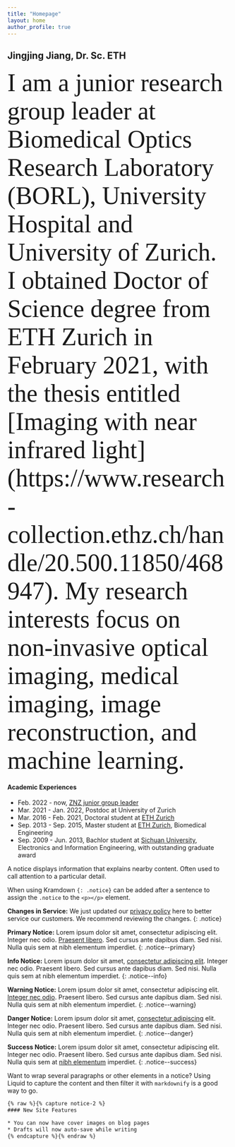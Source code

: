 ```yaml
---
title: "Homepage"
layout: home
author_profile: true
--- 
```

 
## Jingjing Jiang, Dr. Sc. ETH
 
<span style="font-family:Papyrus; font-size:4em;">
I am a junior research group leader at Biomedical Optics Research Laboratory (BORL), University Hospital and University of Zurich. I obtained Doctor of Science degree from ETH Zurich in February 2021, with the thesis entitled [Imaging with near infrared light](https://www.research-collection.ethz.ch/handle/20.500.11850/468947).  My research interests focus on non-invasive optical imaging, medical imaging, image reconstruction, and machine learning. 
</span>

#### Academic Experiences
+ Feb. 2022 - now,  [ZNZ junior group leader](https://www.neuroscience.uzh.ch/en/research/biomedical_technology.html#jiang)
+ Mar. 2021 - Jan. 2022, Postdoc at University of Zurich
+ Mar. 2016 - Feb. 2021, Doctoral student at [ETH Zurich](https://ethz.ch/en.html)
+ Sep. 2013 - Sep. 2015, Master student at [ETH Zurich](https://ethz.ch/en.html), Biomedical Engineering
+ Sep. 2009 - Jun. 2013, Bachlor student at [Sichuan University](https://en.scu.edu.cn), Electronics and Information Engineering, with outstanding graduate award





A notice displays information that explains nearby content. Often used to call attention to a particular detail.

When using Kramdown `{: .notice}` can be added after a sentence to assign the `.notice` to the `<p></p>` element. 

**Changes in Service:** We just updated our [privacy policy](#) here to better service our customers. We recommend reviewing the changes.
{: .notice}

**Primary Notice:** Lorem ipsum dolor sit amet, consectetur adipiscing elit. Integer nec odio. [Praesent libero](#). Sed cursus ante dapibus diam. Sed nisi. Nulla quis sem at nibh elementum imperdiet.
{: .notice--primary}

**Info Notice:** Lorem ipsum dolor sit amet, [consectetur adipiscing elit](#). Integer nec odio. Praesent libero. Sed cursus ante dapibus diam. Sed nisi. Nulla quis sem at nibh elementum imperdiet.
{: .notice--info}

**Warning Notice:** Lorem ipsum dolor sit amet, consectetur adipiscing elit. [Integer nec odio](#). Praesent libero. Sed cursus ante dapibus diam. Sed nisi. Nulla quis sem at nibh elementum imperdiet.
{: .notice--warning}

**Danger Notice:** Lorem ipsum dolor sit amet, [consectetur adipiscing](#) elit. Integer nec odio. Praesent libero. Sed cursus ante dapibus diam. Sed nisi. Nulla quis sem at nibh elementum imperdiet.
{: .notice--danger}

**Success Notice:** Lorem ipsum dolor sit amet, consectetur adipiscing elit. Integer nec odio. Praesent libero. Sed cursus ante dapibus diam. Sed nisi. Nulla quis sem at [nibh elementum](#) imperdiet.
{: .notice--success}

Want to wrap several paragraphs or other elements in a notice? Using Liquid to capture the content and then filter it with `markdownify` is a good way to go.

```html
{% raw %}{% capture notice-2 %}
#### New Site Features

* You can now have cover images on blog pages
* Drafts will now auto-save while writing
{% endcapture %}{% endraw %}